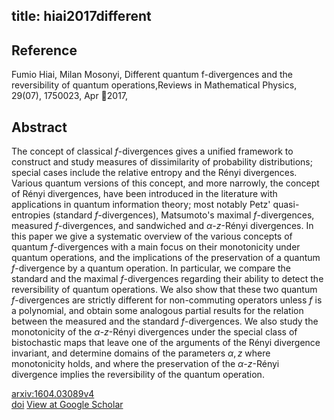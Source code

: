 title: hiai2017different
---


## Reference

Fumio Hiai, Milan Mosonyi, Different quantum f-divergences and the reversibility of quantum operations,Reviews in Mathematical Physics, 29(07), 1750023, Apr 2017,

## Abstract 
  The concept of classical $f$-divergences gives a unified framework to
construct and study measures of dissimilarity of probability distributions;
special cases include the relative entropy and the Rényi divergences. Various
quantum versions of this concept, and more narrowly, the concept of Rényi
divergences, have been introduced in the literature with applications in
quantum information theory; most notably Petz' quasi-entropies (standard
$f$-divergences), Matsumoto's maximal $f$-divergences, measured
$f$-divergences, and sandwiched and $\alpha$-$z$-Rényi divergences.
In this paper we give a systematic overview of the various concepts of
quantum $f$-divergences with a main focus on their monotonicity under quantum
operations, and the implications of the preservation of a quantum
$f$-divergence by a quantum operation. In particular, we compare the standard
and the maximal $f$-divergences regarding their ability to detect the
reversibility of quantum operations. We also show that these two quantum
$f$-divergences are strictly different for non-commuting operators unless $f$
is a polynomial, and obtain some analogous partial results for the relation
between the measured and the standard $f$-divergences.
We also study the monotonicity of the $\alpha$-$z$-Rényi divergences under
the special class of bistochastic maps that leave one of the arguments of the
Rényi divergence invariant, and determine domains of the parameters
$\alpha,z$ where monotonicity holds, and where the preservation of the
$\alpha$-$z$-Rényi divergence implies the reversibility of the quantum
operation.

    

[arxiv:1604.03089v4](https://arxiv.org/abs/1604.03089v4)    
[doi]()
[View at Google Scholar]()